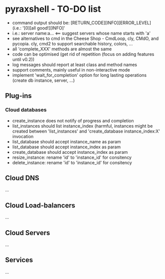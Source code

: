 pyraxshell - TO-DO list
======

* command output should be: [RETURN_CODE][INFO][ERROR_LEVEL] (i.e.: '[0][all good!][INFO]'  
* i.e.: server name:a<TAB>... <== suggest servers whose name starts with 'a'
* see alternatives to cmd in the Cheese Shop - CmdLoop, cly, CMdO, and pycopia. cly, cmd2 to support
  searchable history, colors, ...
* all 'complete_XXX' methods are almost the same
* code can be optimised (get rid of repetition (focus on adding features until v0.2))
* log messages should report at least class and method names
* support comments, mainly useful in non-interactive mode
* implement 'wait_for_completion' option for long lasting operations (create db instance, server, ...)

## Plug-ins

### Cloud databases

* create_instance does not notify of progress and completion
* list_instances should list instance_index (harmful, instances might be created between 'list_instances' and 'create_database instance_index:X' invocation
* list_database should accept instance_name as param
* list_database should accept instance_index as param
* create_database should accept instance_index as param
* resize_instance: rename 'id' to 'instance_id' for consitency
* delete_instance: rename 'id' to 'instance_id' for consitency

## Cloud DNS

...

## Cloud Load-balancers

...

## Cloud Servers

...

## Services

...

